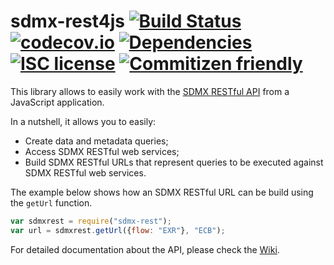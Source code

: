# sdmx-rest4js [![Build Status](https://travis-ci.org/sosna/sdmx-rest4js.svg?branch=master)](https://travis-ci.org/sosna/sdmx-rest4js) [![codecov.io](https://codecov.io/github/sosna/sdmx-rest4js/coverage.svg?branch=master)](https://codecov.io/github/sosna/sdmx-rest4js?branch=master) [![Dependencies](https://david-dm.org/sosna/sdmx-rest4js.svg)](https://david-dm.org/sosna/sdmx-rest4js) [![ISC license](https://img.shields.io/badge/license-ISC%20license-brightgreen.svg)](https://en.wikipedia.org/wiki/ISC_license) [![Commitizen friendly](https://img.shields.io/badge/commitizen-friendly-brightgreen.svg)](http://commitizen.github.io/cz-cli/)

This library allows to easily work with the [SDMX RESTful API](https://github.com/sdmx-twg/sdmx-rest) from a JavaScript application.

In a nutshell, it allows you to easily:
- Create data and metadata queries;
- Access SDMX RESTful web services;
- Build SDMX RESTful URLs that represent queries to be executed against SDMX RESTful web services.

The example below shows how an SDMX RESTful URL can be build using the `getUrl` function.

```JavaScript
var sdmxrest = require("sdmx-rest");
var url = sdmxrest.getUrl({flow: "EXR"}, "ECB");
```

For detailed documentation about the API, please check the [Wiki](https://github.com/sosna/sdmx-rest4js/wiki).
